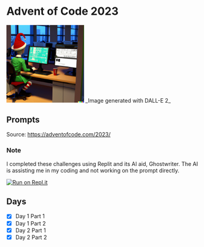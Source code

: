 # Advent of Code 2023

<img src="images/adventofcodeimage_dalle.png" alt="image generated with Dall-E 2" width="40%"/>
_Image generated with DALL-E 2_

## Prompts
Source: https://adventofcode.com/2023/

### Note
I completed these challenges using Replit and its AI aid, Ghostwriter. The AI is assisting me in my coding and not working on the prompt directly.

[<img src="https://replit.com/badge/github/Gauging9004/2023-AdventofCode" alt="Run on Repl.it" style="height:50px;"/>](https://replit.com/@Gauging9004/2023-AdventofCode?v=1)

## Days
- [X] Day 1 Part 1
- [X] Day 1 Part 2
- [X] Day 2 Part 1
- [X] Day 2 Part 2
